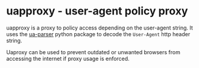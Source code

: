 uapproxy - user-agent policy proxy
==================================

uapproxy is a proxy to policy access depending on the user-agent string. It uses the [ua-parser](https://pypi.org/project/ua-parser/) python package to decode the `User-Agent` http header string.

Uaproxy can be used to prevent outdated or unwanted browsers from accessing the internet if proxy usage is enforced.


